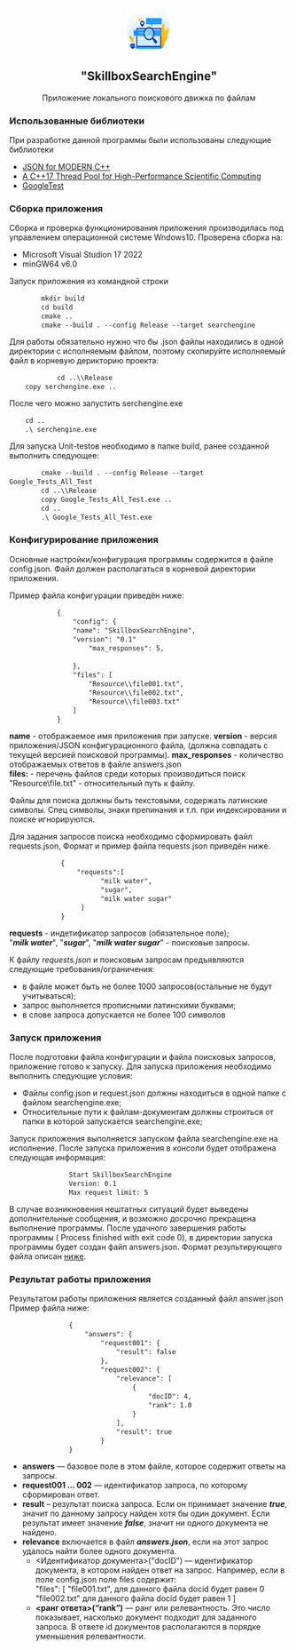 <!-- PROJECT LOGO -->
<br />
<div align="center">
  <a href="https://github.com/VovaDym/searchengine">
    <img src="Resource/logo.png" alt="Logo" width="80" height="80">
  </a>

<h2 align="center">"SkillboxSearchEngine"</h2>

  <p align="center">
    Приложение локального поискового движка по файлам

  </p>
</div>


### <a name="Использованные-библиотеки">Использованные библиотеки</a>
При разработке данной программы были использованы следующие библиотеки
- [JSON for MODERN C++](https://github.com/nlohmann/json)
- [A C++17 Thread Pool for High-Performance Scientific Computing](https://github.com/bshoshany/thread-pool)
- [GoogleTest](https://github.com/google/googletest)

### <a name="Сборка">Сборка приложения</a>
Сборка и проверка функционирования приложения производилась под управлением операционной системе Wndows10.
Проверена сборка на:

* Microsoft Visual Studion 17 2022
* minGW64 v6.0

Запуск приложения из командной строки

  	        mkdir build
  	        cd build
  	        cmake ..
  	        cmake --build . --config Release --target searchengine

Для работы обязательно нужно что бы .json файлы находились в одной директории с исполняемым файлом,
поэтому скопируйте исполняемый файл в корневую дерикторию проекта:

                cd ..\\Release
		copy serchengine.exe ..
		
После чего можно запустить serchengine.exe

		cd ..
		.\ serchengine.exe

Для запуска Unit-testов  необходимо в папке build, ранее созданной выполнить следующее:

	        cmake --build . --config Release --target Google_Tests_All_Test
	        cd ..\\Release
	        copy Google_Tests_All_Test.exe ..
	        cd ..
	        .\ Google_Tests_All_Test.exe

### <a name="Конфигурирование">Конфигурирование приложения</a>
Основные настройки/конфигурация программы содержится в файле config.json.
Файл должен располагаться в корневой директории приложения.

Пример файла конфигурации приведён ниже:

                {
                    "config": {
	                "name": "SkillboxSearchEngine",
	                "version": "0.1"
                        "max_responses": 5,         
                        
                    },
                    "files": [
                        "Resource\\file001.txt",
                        "Resource\\file002.txt",
                        "Resource\\file003.txt"
                    ]
                }
            
**name** - отображаемое имя приложения при запуске.
**version** - версия приложения/JSON конфигурационного файла, (должна совпадать с текущей версией поисковой программы).
**max_responses** - количество отображаемых ответов в файле answers.json  
**files:** - перечень файлов среди которых производиться поиск   
"Resource\\file.txt" - относительный путь к файлу.   

Файлы для поиска должны быть текстовыми, содержать латинские символы. Спец символы, знаки препинания и т.п. при индексировании и поиске игнорируются.

Для задания запросов поиска необходимо сформировать файл requests.json, Формат и пример файла requests.json приведён ниже.

                 {
                     "requests":[
                           "milk water", 
                           "sugar", 
                           "milk water sugar"
                      ]
                 }
  
**requests** - индетификатор запросов (обязательное поле);  
"***milk water***", "***sugar***", "***milk water sugar***" - поисковые запросы.

К файлу *requests.json* и поисковым запросам предъявляются следующие требования/ограничения:
- в файле может быть не более 1000 запросов(остальные не будут учитываться);
- запрос выполняется прописными латинскими буквами;
- в слове запроса допускается не более 100 символов

### <a name="Запуск">Запуск приложения</a>
После подготовки файла конфигурации и файла поисковых запросов, приложение готово к запуску.
Для запуска приложения необходимо выполнить следующие условия:
- Файлы config.json и request.json должны находиться в одной папке с файлом searchengine.exe;
- Относительные пути к файлам-документам должны строиться от папки в которой запускается searchengine.exe;

Запуск приложения выполняется запуском файла searchengine.exe на исполнение. После запуска приложения в консоли будет отображена следующая информация:

                   Start SkillboxSearchEngine
                   Version: 0.1
                   Max request limit: 5

В случае возникновения нештатных ситуаций будет выведены дополнительные сообщения, и возможно досрочно прекращена выполнение программы.
После удачного завершения работы программы ( Process finished with exit code 0), в директории запуска программы будет создан файл answers.json.
Формат результирующего файла описан [ниже](#Результат).

### <a name="Результат">Результат работы приложения</a>
Результатом работы приложения является созданный файл answer.json
Пример файла ниже:

                   {
                       "answers": {
                           "request001": {
                               "result": false
                           },
                           "request002": {
                               "relevance": [
                                   {
                                       "docID": 4,
                                       "rank": 1.0
                                   }
                               ],
                               "result": true
                           }
                   }
               
* **answers** — базовое поле в этом файле, которое содержит ответы на запросы.
* **request001 … 002** — идентификатор запроса, по которому сформирован ответ.
* **result** – результат поиска запроса. Если он принимает значение ***true***, значит по
  данному запросу найден хотя бы один документ. Если результат имеет значение
  ***false***, значит ни одного документа не найдено.
* **relevance** включается в файл ***answers.json***, если на этот запрос удалось найти
  более одного документа.
    * <Идентификатор документа>("docID") — идентификатор документа, в котором найден ответ на запрос. Например, если в поле config.json поле files содержит:                       
      "files": [
      "file001.txt", для данного файла docid будет равен 0
      "file002.txt"  для данного файла docid будет равен 1
      ]
    * **<ранг ответа>(“rank”)** — ранг или релевантность. Это число показывает,
      насколько документ подходит для заданного запроса. В ответе id документов
      располагаются в порядке уменьшения релевантности.


